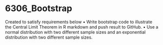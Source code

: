 # 6306_Bootstrap

Created to satisfy requirements below
• Write bootstrap code to illustrate the Central Limit Theorem in R markdown and push result to GitHub.
• Use a normal distribution with two different sample sizes and an exponential distribution with two different sample sizes.
